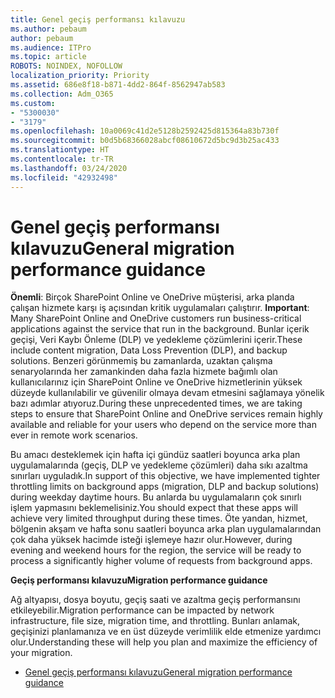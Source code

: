 ```yaml
---
title: Genel geçiş performansı kılavuzu
ms.author: pebaum
author: pebaum
ms.audience: ITPro
ms.topic: article
ROBOTS: NOINDEX, NOFOLLOW
localization_priority: Priority
ms.assetid: 686e8f18-b871-4dd2-864f-8562947ab583
ms.collection: Adm_O365
ms.custom:
- "5300030"
- "3179"
ms.openlocfilehash: 10a0069c41d2e5128b2592425d815364a83b730f
ms.sourcegitcommit: b0d5b68366028abcf08610672d5bc9d3b25ac433
ms.translationtype: HT
ms.contentlocale: tr-TR
ms.lasthandoff: 03/24/2020
ms.locfileid: "42932498"
---
```

# <a name="general-migration-performance-guidance"></a><span data-ttu-id="06d08-102">Genel geçiş performansı kılavuzu</span><span class="sxs-lookup"><span data-stu-id="06d08-102">General migration performance guidance</span></span>

<span data-ttu-id="06d08-103">**Önemli**: Birçok SharePoint Online ve OneDrive müşterisi, arka planda çalışan hizmete karşı iş açısından kritik uygulamaları çalıştırır. </span><span class="sxs-lookup"><span data-stu-id="06d08-103">**Important**: Many SharePoint Online and OneDrive customers run business-critical applications against the service that run in the background.</span></span> <span data-ttu-id="06d08-104">Bunlar içerik geçişi, Veri Kaybı Önleme (DLP) ve yedekleme çözümlerini içerir.</span><span class="sxs-lookup"><span data-stu-id="06d08-104">These include content migration, Data Loss Prevention (DLP), and backup solutions.</span></span> <span data-ttu-id="06d08-105">Benzeri görünmemiş bu zamanlarda, uzaktan çalışma senaryolarında her zamankinden daha fazla hizmete bağımlı olan kullanıcılarınız için SharePoint Online ve OneDrive hizmetlerinin yüksek düzeyde kullanılabilir ve güvenilir olmaya devam etmesini sağlamaya yönelik bazı adımlar atıyoruz.</span><span class="sxs-lookup"><span data-stu-id="06d08-105">During these unprecedented times, we are taking steps to ensure that SharePoint Online and OneDrive services remain highly available and reliable for your users who depend on the service more than ever in remote work scenarios.</span></span>

<span data-ttu-id="06d08-106">Bu amacı desteklemek için hafta içi gündüz saatleri boyunca arka plan uygulamalarında (geçiş, DLP ve yedekleme çözümleri) daha sıkı azaltma sınırları uyguladık.</span><span class="sxs-lookup"><span data-stu-id="06d08-106">In support of this objective, we have implemented tighter throttling limits on background apps (migration, DLP and backup solutions) during weekday daytime hours.</span></span> <span data-ttu-id="06d08-107">Bu anlarda bu uygulamaların çok sınırlı işlem yapmasını beklemelisiniz.</span><span class="sxs-lookup"><span data-stu-id="06d08-107">You should expect that these apps will achieve very limited throughput during these times.</span></span> <span data-ttu-id="06d08-108">Öte yandan, hizmet, bölgenin akşam ve hafta sonu saatleri boyunca arka plan uygulamalarından çok daha yüksek hacimde isteği işlemeye hazır olur.</span><span class="sxs-lookup"><span data-stu-id="06d08-108">However, during evening and weekend hours for the region, the service will be ready to process a significantly higher volume of requests from background apps.</span></span>

<span data-ttu-id="06d08-109">**Geçiş performansı kılavuzu**</span><span class="sxs-lookup"><span data-stu-id="06d08-109">**Migration performance guidance**</span></span>

<span data-ttu-id="06d08-110">Ağ altyapısı, dosya boyutu, geçiş saati ve azaltma geçiş performansını etkileyebilir.</span><span class="sxs-lookup"><span data-stu-id="06d08-110">Migration performance can be impacted by network infrastructure, file size, migration time, and throttling.</span></span> <span data-ttu-id="06d08-111">Bunları anlamak, geçişinizi planlamanıza ve en üst düzeyde verimlilik elde etmenize yardımcı olur.</span><span class="sxs-lookup"><span data-stu-id="06d08-111">Understanding these will help you plan and maximize the efficiency of your migration.</span></span>

- [<span data-ttu-id="06d08-112">Genel geçiş performansı kılavuzu</span><span class="sxs-lookup"><span data-stu-id="06d08-112">General migration performance guidance</span></span>](https://docs.microsoft.com/sharepointmigration/sharepoint-online-and-onedrive-migration-speed)
